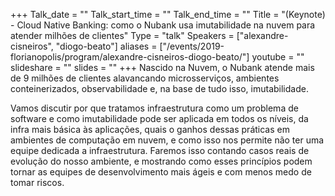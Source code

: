 +++
Talk_date = ""
Talk_start_time = ""
Talk_end_time = ""
Title = "(Keynote) - Cloud Native Banking: como o Nubank usa imutabilidade na nuvem para atender milhões de clientes"
Type = "talk"
Speakers = ["alexandre-cisneiros", "diogo-beato"]
aliases = ["/events/2019-florianopolis/program/alexandre-cisneiros-diogo-beato/"]
youtube = ""
slideshare = ""
slides = ""
+++
Nascido na Nuvem, o Nubank atende mais de 9 milhões de clientes alavancando microsserviços, ambientes conteinerizados, observabilidade e, na base de tudo isso, imutabilidade.

Vamos discutir por que tratamos infraestrutura como um problema de software e como imutabilidade pode ser aplicada em todos os níveis, da infra mais básica às aplicações, quais o ganhos dessas práticas em ambientes de computação em nuvem, e como isso nos permite não ter uma equipe dedicada a infraestrutura. Faremos isso contando casos reais de evolução do nosso ambiente, e mostrando como esses princípios podem tornar as equipes de desenvolvimento mais ágeis e com menos medo de tomar riscos.